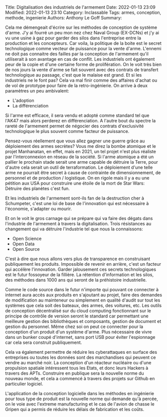 Title: Digitalisation des industriels de l'armement
Date: 2022-01-13 23:09
Modified: 2022-01-13 23:10
Category: Inclassable
Tags: armes, conception, methode, ingenierie
Authors: Anthony Le Goff
Summary: 

Cela me démengeait d'écrire sur les méthodes de conception de système d'arme. J'y ai fourré un peu mon nez chez Naval Group (EX-DCNs) et j'y ai vu une usine à gaz pour garder des silos dans l'entreprise entre la production et les concepteurs. Car voila, la politique de la boite est le secret technologique comme vecteur de puissance pour la vente d'arme. L'ennemi ne doit pas connaitre des failles par la conception de l'armement qu'il utiliserait à son avantage en cas de conflit. Les industriels ont également peur de la copie et d'une certaine forme de prolifération. On le voit très bien de nos jours la vente d'arme se fait souvent avec des contrats de transfert technologique au passage, c'est que le malaise est grand. Et si les industriels ne le font pas? Cela va mal finir comme des affaires d'achat ou de vol de prototype pour faire de la retro-ingénierie. On arrive à deux paramètres un peu ambivalent:

* L'adoption
* La différenciation

Si l'arme est efficace, il sera vendu et adopté comme standard tel que l'AK47 mais alors perderez en différenciation. A l'autre bout du spectre la rareté de l'armement permet de négocier des contrats d'exclusivité technologique le plus souvent comme facteur de puissance.

Pensez-vous réellement que vous allez gagner une guerre grâce au déploiement des armes secrètes? Vous me direz la bombe atomique et le projet Manhanatan, en effet, mais en 2021, un tel projet n'est plus réaliste par l'interconnexion en réseau de la société. Si l'arme atomique a été un pallier le prochain stade serait une arme capable de détruire la Terre, pour d'autre cela serait un outil de terraformation. Le déploiement d'une telle arme ne pourrait être secret à cause de contrainte de dimensionnement, de personnel et de production / logistique. On en rigole mais il y a eu une pétition aux USA pour construire une étoile de la mort de Star Wars: Détruire des planètes c'est fun.

Et les industriels de l'armement sont-ils fan de la destruction cher à Schumpeter, c'est une loi de base de l'innovation qui est nécessaire à l'économie, s'adapter ou mourir.

Et on le voit le gros carnage qui se prépare qui va faire des dégats dans l'industrie de l'armement à travers la digitalisation. Trois résistances au changement qui va détruire l'industrie tel que nous la connaissons:

* Open Science
* Open Data
* Open Source

C'est à dire que nous allons vers plus de transparence en construisant publiquement les produits. Impossible de revenir en arrière, c'est un facteur qui accélère l'innovation. Garder jalousement ces secrets technologiques est le futur fossoyeur de la fillière. La rétention d'information et les silos, des méthodes dans 1000 ans qui seront de la préhistoire industrielle.

Comme le code source dans le futur n'importe qui pouvant ce connecter à internet aura accès aux produits en s'ajoutant au projet, faire des demandes de modification au mainteneur ou simplement en qualité d'audit sur tout les systèmes que cela soit des bateaux, des armes, des voitures, etc. Les outils de conception décentralisé sur du cloud computing fonctionnant sur le principe de contrôle de version seront le standard car permettant une meilleure gestion des bibliothèques et composants, gestion de document et gestion du personnel. Même chez soi on peut ce connecter pour la conception d'un produit d'un système d'arme. Plus nécessaire de vivre dans un bunker coupé d'internet, sans port USB pour éviter l'espionnage car cela sera construit publiquement.

Cela va également permettre de réduire les cyberattaques en surface des entreprises ou toutes les données sont des marchandises qui peuvent ce vendre au marché noir. La conception d'un réacteur nucléaire ou d'une propulsion spatiale intéressent tous les Etats, et donc leurs Hackers à travers des APTs. Construire en publique sera la nouvelle norme du nouveau monde, et cela a commencé à travers des projets sur Github en particulier logiciel. 

L'application de la conception logicielle dans les méthodes en ingénierie pour tous type de produit est la nouvelle norme qui demande qu'à percée, on le voie avec l'extreme manufacturing et le cas de l'avion de chasse le Gripen qui a permis de réduire les délais de fabrication et les coûts. 
